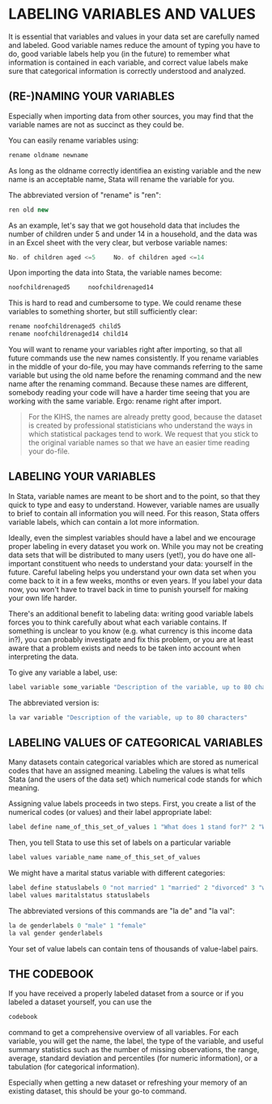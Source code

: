 # LABELING VARIABLES AND VALUES

It is essential that variables and values in your data set are carefully named and labeled. Good variable names reduce the amount of typing you have to do, good variable labels help you (in the future) to remember what information is contained in each variable, and correct value labels make sure that categorical information is correctly understood and analyzed.


## (RE-)NAMING YOUR VARIABLES

Especially when importing data from other sources, you may find that the variable names are not as succinct as they could be.

You can easily rename variables using:

```cpp
rename oldname newname
```

As long as the oldname correctly identifiea an existing variable and the new name is an acceptable name, Stata will rename the variable for you.

The abbreviated version of "rename" is "ren":

```cpp
ren old new
```

As an example, let's say that we got household data that includes the number of children under 5 and under 14 in a household, and the data was in an Excel sheet with the very clear, but verbose variable names:     

```cpp
No. of children aged <=5     No. of children aged <=14 
```

Upon importing the data into Stata, the variable names become:     

```cpp
noofchildrenaged5     noofchildrenaged14
```

This is hard to read and cumbersome to type. We could rename these variables to something shorter, but still sufficiently clear:

```cpp
rename noofchildrenaged5 child5
rename noofchildrenaged14 child14
```

You will want to rename your variables right after importing, so that all future commands use the new names consistently. If you rename variables in the middle of your do-file, you may have commands referring to the same variable but using the old name before the renaming command and the new name after the renaming command. Because these names are different, somebody reading your code will have a harder time seeing that you are working with the same variable. Ergo: rename right after import.
 
> For the KIHS, the names are already pretty good, because the dataset is created by professional statisticians who understand the ways in which statistical packages tend to work. We request that you stick to the original variable names so that we have an easier time reading your do-file.


## LABELING YOUR VARIABLES

In Stata, variable names are meant to be short and to the point, so that they quick to type and easy to understand. However,  variable names are usually to brief to contain all information you will need. For this reason, Stata offers variable labels, which can contain a lot more information.

Ideally, even the simplest variables should have a label and we encourage proper labeling in every dataset you work on. While you may not be creating data sets that will be distributed to many users (yet!), you do have one all- important constituent who needs to understand your data: yourself in the future. Careful labeling helps you understand your own data set when you come back to it in a few weeks, months or even years. If you label your data now, you won't have to travel back in time to punish yourself for making your own life harder.

There's an additional benefit to labeling data: writing good variable labels forces you to think carefully about what each variable contains. If something is unclear to you know (e.g. what currency is this income data in?), you can probably investigate and fix this problem, or you are at least aware that a problem exists and needs to be taken into account when interpreting the data.

To give any variable a label, use:

```cpp
label variable some_variable "Description of the variable, up to 80 characters"
```

The abbreviated version is:

```cpp
la var variable "Description of the variable, up to 80 characters"
```

## LABELING VALUES OF CATEGORICAL VARIABLES 

Many datasets contain categorical variables which are stored as numerical codes that have an assigned meaning. Labeling the values is what tells Stata (and the users of the data set) which numerical code stands for which meaning.

Assigning value labels proceeds in two steps. First, you create a list of the numerical codes (or values) and their label appropriate label:

```cpp
label define name_of_this_set_of_values 1 "What does 1 stand for?" 2 "What..." 
```

Then, you tell Stata to use this set of labels on a particular variable

```cpp
label values variable_name name_of_this_set_of_values
```

We might have a marital status variable with different categories:

```cpp
label define statuslabels 0 "not married" 1 "married" 2 "divorced" 3 "widowed"
label values maritalstatus statuslabels
```

The abbreviated versions of this commands are "la de" and "la val":

```cpp
la de genderlabels 0 "male" 1 "female"
la val gender genderlabels
```

Your set of value labels can contain tens of thousands of value-label pairs.


## THE CODEBOOK

If you have received a properly labeled dataset from a source or if you labeled a dataset yourself, you can use the 

```cpp
codebook
```

command to get a comprehensive overview of all variables. For each variable, you will get the name, the label, the type of the variable, and useful summary statistics such as the number of missing observations, the range, average, standard deviation and percentiles (for numeric information), or a tabulation (for categorical information).
 
Especially when getting a new dataset or refreshing your memory of an existing dataset, this should be your go-to command.